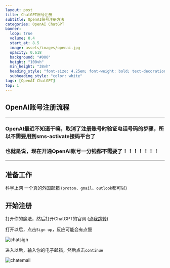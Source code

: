 ```yaml
---
layout: post
title: ChatGPT账号注册
subtitle: OpenAI账号注册方法
categories: OpenAI ChatGPT
banner:
  loop: true
  volume: 0.4
  start_at: 8.5
  image: assets/images/openai.jpg
  opacity: 0.618
  background: "#000"
  height: "100vh"
  min_height: "38vh"
  heading_style: "font-size: 4.25em; font-weight: bold; text-decoration: underline"
  subheading_style: "color: white"
tags: [OpenAI ChatGPT]
top: 1
---
```


## OpenAI账号注册流程
---
### OpenAI最近不知道干嘛，取消了注册账号时验证电话号码的步骤，所以不需要用到sms-activate接码平台了
### 也就是说，现在开通OpenAI账号一分钱都不需要了！！！！！！！
---
## 准备工作
科学上网
一个真的外国邮箱 (`proton`、`gmail`、`outlook`都可以)

## 开始注册

打开你的魔法，然后打开ChatGPT的官网 ([点我跳转](https://chat.openai.com))

打开以后，点击`Sign up`，反应可能会有点慢

![chatsign](https://github-huangshaoqi.github.io/assets/images/chatsign.png)

进入以后，输入你的电子邮箱，然后点击`continue`

![chatemail](https://github-huangshaoqi.github.io/assets/images/chatemail.png)
